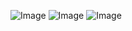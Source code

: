 ![Image](https://github.com/user-attachments/assets/a52502c4-5ced-4ce2-87fe-5d0be3156db8)
![Image](https://github.com/user-attachments/assets/18d40d0f-f70b-46c6-8622-10eea36fe74a)
![Image](https://github.com/user-attachments/assets/852257ee-bcc3-4671-86db-a5eff05b3b3d)
